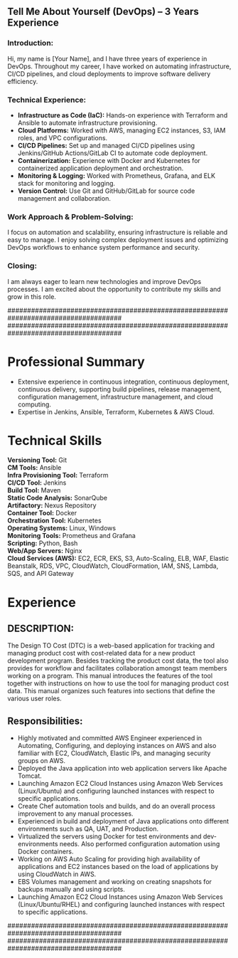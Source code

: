 ## **Tell Me About Yourself (DevOps) – 3 Years Experience**

### **Introduction:**
Hi, my name is [Your Name], and I have three years of experience in DevOps. Throughout my career, I have worked on automating infrastructure, CI/CD pipelines, and cloud deployments to improve software delivery efficiency.

### **Technical Experience:**
- **Infrastructure as Code (IaC):** Hands-on experience with Terraform and Ansible to automate infrastructure provisioning.
- **Cloud Platforms:** Worked with AWS, managing EC2 instances, S3, IAM roles, and VPC configurations.
- **CI/CD Pipelines:** Set up and managed CI/CD pipelines using Jenkins/GitHub Actions/GitLab CI to automate code deployment.
- **Containerization:** Experience with Docker and Kubernetes for containerized application deployment and orchestration.
- **Monitoring & Logging:** Worked with Prometheus, Grafana, and ELK stack for monitoring and logging.
- **Version Control:** Use Git and GitHub/GitLab for source code management and collaboration.

### **Work Approach & Problem-Solving:**
I focus on automation and scalability, ensuring infrastructure is reliable and easy to manage. I enjoy solving complex deployment issues and optimizing DevOps workflows to enhance system performance and security.

### **Closing:**
I am always eager to learn new technologies and improve DevOps processes. I am excited about the opportunity to contribute my skills and grow in this role.

#####################################################################################
#####################################################################################
# Professional Summary

- Extensive experience in continuous integration, continuous deployment, continuous delivery, supporting build pipelines, release management, configuration management, infrastructure management, and cloud computing.
- Expertise in Jenkins, Ansible, Terraform, Kubernetes & AWS Cloud.

# Technical Skills

**Versioning Tool:** Git  
**CM Tools:** Ansible  
**Infra Provisioning Tool:** Terraform  
**CI/CD Tool:** Jenkins  
**Build Tool:** Maven  
**Static Code Analysis:** SonarQube  
**Artifactory:** Nexus Repository  
**Container Tool:** Docker  
**Orchestration Tool:** Kubernetes  
**Operating Systems:** Linux, Windows  
**Monitoring Tools:** Prometheus and Grafana  
**Scripting:** Python, Bash  
**Web/App Servers:** Nginx  
**Cloud Services (AWS):** EC2, ECR, EKS, S3, Auto-Scaling, ELB, WAF, Elastic Beanstalk, RDS, VPC, CloudWatch, CloudFormation, IAM, SNS, Lambda, SQS, and API Gateway

# Experience

## DESCRIPTION:
The Design TO Cost (DTC) is a web-based application for tracking and managing product cost with cost-related data for a new product development program. Besides tracking the product cost data, the tool also provides for workflow and facilitates collaboration amongst team members working on a program. This manual introduces the features of the tool together with instructions on how to use the tool for managing product cost data. This manual organizes such features into sections that define the various user roles.

## Responsibilities:
- Highly motivated and committed AWS Engineer experienced in Automating, Configuring, and deploying instances on AWS and also familiar with EC2, CloudWatch, Elastic IPs, and managing security groups on AWS.
- Deployed the Java application into web application servers like Apache Tomcat.
- Launching Amazon EC2 Cloud Instances using Amazon Web Services (Linux/Ubuntu) and configuring launched instances with respect to specific applications.
- Create Chef automation tools and builds, and do an overall process improvement to any manual processes.
- Experienced in build and deployment of Java applications onto different environments such as QA, UAT, and Production.
- Virtualized the servers using Docker for test environments and dev-environments needs. Also performed configuration automation using Docker containers.
- Working on AWS Auto Scaling for providing high availability of applications and EC2 instances based on the load of applications by using CloudWatch in AWS.
- EBS Volumes management and working on creating snapshots for backups manually and using scripts.
- Launching Amazon EC2 Cloud Instances using Amazon Web Services (Linux/Ubuntu/RHEL) and configuring launched instances with respect to specific applications.


#####################################################################################
#####################################################################################
